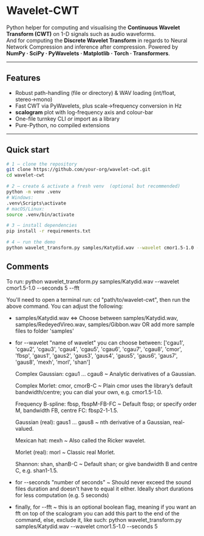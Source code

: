 # Wavelet-CWT

Python helper for computing and visualising the **Continuous Wavelet Transform (CWT)** on 1-D signals such as audio waveforms.  
And for computing the **Discrete Wavelet Transform** in regards to Neural Network Compression and inference after compression.
Powered by **NumPy · SciPy · PyWavelets · Matplotlib · Torch · Transformers**.

---

## Features

- Robust path-handling (file or directory) & WAV loading (int/float, stereo→mono)
- Fast CWT via PyWavelets, plus scale→frequency conversion in Hz
- **scalogram** plot with log-frequency axis and colour-bar
- One-file turnkey CLI _or_ import as a library
- Pure-Python, no compiled extensions

---

## Quick start

```bash
# 1 – clone the repository
git clone https://github.com/your-org/wavelet-cwt.git
cd wavelet-cwt

# 2 – create & activate a fresh venv  (optional but recommended)
python -m venv .venv
# Windows:
.venv\Scripts\activate
# macOS/Linux:
source .venv/bin/activate

# 3 – install dependencies
pip install -r requirements.txt

# 4 – run the demo
python wavelet_transform.py samples/Katydid.wav --wavelet cmor1.5-1.0 --seconds 5 --fft
```

## Comments

To run:
python wavelet_transform.py samples/Katydid.wav --wavelet cmor1.5-1.0 --seconds 5 --fft

You'll need to open a terminal run: cd "path/to/wavelet-cwt", then run the above command.
You can adjust the following:

- samples/Katydid.wav <=> Choose between samples/Katydid.wav, samples/RedeyedVireo.wav, samples/Gibbon.wav
  OR add more sample files to folder 'samples'

- for --wavelet "name of wavelet" you can choose between:
  ['cgau1', 'cgau2', 'cgau3', 'cgau4', 'cgau5',
  'cgau6', 'cgau7', 'cgau8', 'cmor', 'fbsp',
  'gaus1', 'gaus2', 'gaus3', 'gaus4', 'gaus5',
  'gaus6', 'gaus7', 'gaus8', 'mexh', 'morl', 'shan']

  Complex Gaussian:
  cgau1 … cgau8 ~ Analytic derivatives of a Gaussian.

  Complex Morlet:
  cmor, cmorB-C ~ Plain cmor uses the library’s default bandwidth/centre;
  you can dial your own, e.g. cmor1.5-1.0.

  Frequency B-spline:
  fbsp, fbspM-FB-FC ~ Default fbsp; or specify order M, bandwidth FB, centre FC: fbsp2-1-1.5.

  Gaussian (real):
  gaus1 … gaus8 ~ nth derivative of a Gaussian, real-valued.

  Mexican hat:
  mexh ~ Also called the Ricker wavelet.

  Morlet (real):
  morl ~ Classic real Morlet.

  Shannon:
  shan, shanB-C ~ Default shan; or give bandwidth B and centre C, e.g. shan1-1.5.

- for --seconds "number of seconds" ~ Should never exceed the sound files duration and doesn't have
  to equal it either. Ideally short durations for less computation (e.g. 5 seconds)

- finally, for --fft ~ this is an optional boolean flag, meaning if you want an fft on top of
  the scalogram you can add this part to the end of the command, else, exclude it, like such:
  python wavelet_transform.py samples/Katydid.wav --wavelet cmor1.5-1.0 --seconds 5

